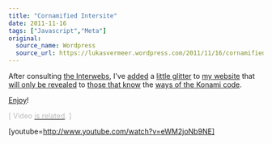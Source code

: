 ```yaml
---
title: "Cornamified Intersite"
date: 2011-11-16
tags: ["Javascript","Meta"]
original:
  source_name: Wordpress
  source_url: https://lukasvermeer.wordpress.com/2011/11/16/cornamified-intersite/
---
```


After consulting [the Interwebs](https://twitter.com/#!/lukasvermeer/status/136401662741979137), I've [added](https://twitter.com/#!/lukasvermeer/status/136510216727568384) a [little glitter](http://www.cornify.com/) to [my website](http://lukasvermeer.nl/) that [will only be revealed](http://en.wikipedia.org/wiki/Easter_egg_(media)) to [those that know](http://konamicodesites.com/) the [ways of the Konami code](http://en.wikipedia.org/wiki/Konami_Code).

[Enjoy](http://lukasvermeer.nl)!

<span style="color:#bbb;">[ Video [<span style="color:#bbb;">is related</span>](http://knowyourmeme.com/memes/picture-unrelated). ]</span>

[youtube=http://www.youtube.com/watch?v=eWM2joNb9NE]

&nbsp;